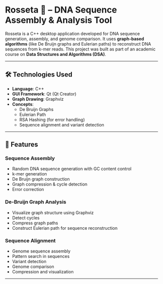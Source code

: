 # Rosseta 🧬 – DNA Sequence Assembly & Analysis Tool

Rosseta is a C++ desktop application developed for DNA sequence generation, assembly, and genome comparison. It uses **graph-based algorithms** (like De Bruijn graphs and Eulerian paths) to reconstruct DNA sequences from k-mer reads. This project was built as part of an academic course on **Data Structures and Algorithms (DSA)**.

---

## 🛠️ Technologies Used

- **Language**: C++
- **GUI Framework**: Qt (Qt Creator)
- **Graph Drawing**: Graphviz
- **Concepts**:
  - De Bruijn Graphs
  - Eulerian Path
  - RSA Hashing (for error handling)
  - Sequence alignment and variant detection

---

## 🧩 Features

### Sequence Assembly
- Random DNA sequence generation with GC content control
- k-mer generation
- De Bruijn graph construction
- Graph compression & cycle detection
- Error correction

### De-Bruijn Graph Analysis
- Visualize graph structure using Graphviz
- Detect cycles
- Compress graph paths
- Construct Eulerian path for sequence reconstruction

### Sequence Alignment
- Genome sequence assembly
- Pattern search in sequences
- Variant detection
- Genome comparison
- Compression and visualization

---


